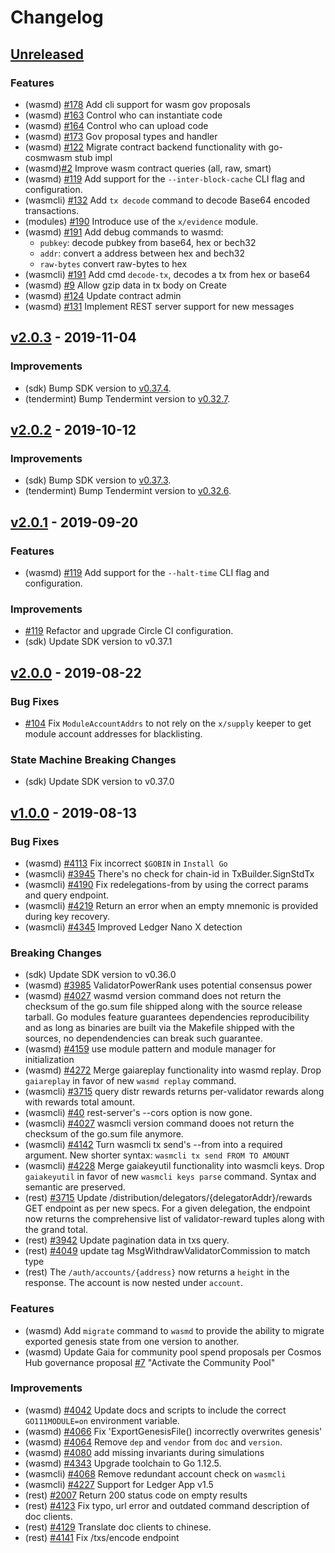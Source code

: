 <!--
Guiding Principles:

Changelogs are for humans, not machines.
There should be an entry for every single version.
The same types of changes should be grouped.
Versions and sections should be linkable.
The latest version comes first.
The release date of each version is displayed.
Mention whether you follow Semantic Versioning.

Usage:

Change log entries are to be added to the Unreleased section under the
appropriate stanza (see below). Each entry should ideally include a tag and
the Github issue reference in the following format:

* (<tag>) \#<issue-number> message

The issue numbers will later be link-ified during the release process so you do
not have to worry about including a link manually, but you can if you wish.

Types of changes (Stanzas):

"Features" for new features.
"Improvements" for changes in existing functionality.
"Deprecated" for soon-to-be removed features.
"Bug Fixes" for any bug fixes.
"Client Breaking" for breaking CLI commands and REST routes.
"State Machine Breaking" for breaking the AppState

Ref: https://keepachangelog.com/en/1.0.0/
-->

# Changelog

## [Unreleased]

### Features
* (wasmd) [\#178](https://github.com/CosmWasm/wasmd/issues/178) Add cli support for wasm gov proposals
* (wasmd) [\#163](https://github.com/CosmWasm/wasmd/issues/163) Control who can instantiate code
* (wasmd) [\#164](https://github.com/CosmWasm/wasmd/issues/164) Control who can upload code
* (wasmd) [\#173](https://github.com/CosmWasm/wasmd/issues/173) Gov proposal types and handler
* (wasmd) [\#122](https://github.com/CosmWasm/wasmd/pull/122]) Migrate contract backend functionality with go-cosmwasm stub impl
* (wasmd)[\#2](https://github.com/cosmwasm/wasmd/pull/22)  Improve wasm contract queries (all, raw, smart)
* (wasmd) [\#119](https://github.com/cosmwasm/wasmd/pull/119) Add support for the `--inter-block-cache` CLI
flag and configuration.
* (wasmcli) [\#132](https://github.com/cosmwasm/wasmd/pull/132) Add `tx decode` command to decode
Base64 encoded transactions.
* (modules) [\#190](https://github.com/cosmwasm/wasmd/pull/190) Introduce use of the `x/evidence` module.
* (wasmd) [\#191](https://github.com/cosmwasm/wasmd/pull/191) Add debug commands to wasmd: 
    - `pubkey`: decode pubkey from base64, hex or bech32
    - `addr`: convert a address between hex and bech32
    - `raw-bytes` convert raw-bytes to hex
* (wasmcli) [\#191](https://github.com/cosmwasm/wasmd/pull/191) Add cmd `decode-tx`, decodes a tx from hex or base64
* (wasmd) [\#9](https://github.com/cosmwasm/wasmd/pull/9) Allow gzip data in tx body on Create 
* (wasmd) [\#124](https://github.com/CosmWasm/wasmd/pull/124) Update contract admin
* (wasmd) [\#131](https://github.com/CosmWasm/wasmd/pull/131) Implement REST server support for new messages

## [v2.0.3] - 2019-11-04

### Improvements

* (sdk) Bump SDK version to [v0.37.4](https://github.com/cosmos/cosmos-sdk/releases/tag/v0.37.4).
* (tendermint) Bump Tendermint version to [v0.32.7](https://github.com/tendermint/tendermint/releases/tag/v0.32.7).

## [v2.0.2] - 2019-10-12

### Improvements

* (sdk) Bump SDK version to [v0.37.3](https://github.com/cosmos/cosmos-sdk/releases/tag/v0.37.3).
* (tendermint) Bump Tendermint version to [v0.32.6](https://github.com/tendermint/tendermint/releases/tag/v0.32.6).

## [v2.0.1] - 2019-09-20

### Features

* (wasmd) [\#119](https://github.com/cosmwasm/wasmd/pull/119) Add support for the `--halt-time` CLI flag and configuration.

### Improvements

* [\#119](https://github.com/cosmwasm/wasmd/pull/119) Refactor and upgrade Circle CI
configuration.
* (sdk) Update SDK version to v0.37.1

## [v2.0.0] - 2019-08-22

### Bug Fixes

* [\#104](https://github.com/cosmwasm/wasmd/issues/104) Fix `ModuleAccountAddrs` to
not rely on the `x/supply` keeper to get module account addresses for blacklisting.

### State Machine Breaking Changes

* (sdk) Update SDK version to v0.37.0

## [v1.0.0] - 2019-08-13

### Bug Fixes

* (wasmd) [\#4113](https://github.com/cosmos/cosmos-sdk/issues/4113) Fix incorrect `$GOBIN` in `Install Go`
* (wasmcli) [\#3945](https://github.com/cosmos/cosmos-sdk/issues/3945) There's no check for chain-id in TxBuilder.SignStdTx
* (wasmcli) [\#4190](https://github.com/cosmos/cosmos-sdk/issues/4190) Fix redelegations-from by using the correct params and query endpoint.
* (wasmcli) [\#4219](https://github.com/cosmos/cosmos-sdk/issues/4219) Return an error when an empty mnemonic is provided during key recovery.
* (wasmcli) [\#4345](https://github.com/cosmos/cosmos-sdk/issues/4345) Improved Ledger Nano X detection

### Breaking Changes

* (sdk) Update SDK version to v0.36.0
* (wasmd) [\#3985](https://github.com/cosmos/cosmos-sdk/issues/3985) ValidatorPowerRank uses potential consensus power
* (wasmd) [\#4027](https://github.com/cosmos/cosmos-sdk/issues/4027) wasmd version command does not return the checksum of the go.sum file shipped along with the source release tarball.
  Go modules feature guarantees dependencies reproducibility and as long as binaries are built via the Makefile shipped with the sources, no dependendencies can break such guarantee.
* (wasmd) [\#4159](https://github.com/cosmos/cosmos-sdk/issues/4159) use module pattern and module manager for initialization
* (wasmd) [\#4272](https://github.com/cosmos/cosmos-sdk/issues/4272) Merge gaiareplay functionality into wasmd replay.
  Drop `gaiareplay` in favor of new `wasmd replay` command.
* (wasmcli) [\#3715](https://github.com/cosmos/cosmos-sdk/issues/3715) query distr rewards returns per-validator
  rewards along with rewards total amount.
* (wasmcli) [\#40](https://github.com/cosmos/cosmos-sdk/issues/40) rest-server's --cors option is now gone.
* (wasmcli) [\#4027](https://github.com/cosmos/cosmos-sdk/issues/4027) wasmcli version command dooes not return the checksum of the go.sum file anymore.
* (wasmcli) [\#4142](https://github.com/cosmos/cosmos-sdk/issues/4142) Turn wasmcli tx send's --from into a required argument.
  New shorter syntax: `wasmcli tx send FROM TO AMOUNT`
* (wasmcli) [\#4228](https://github.com/cosmos/cosmos-sdk/issues/4228) Merge gaiakeyutil functionality into wasmcli keys.
  Drop `gaiakeyutil` in favor of new `wasmcli keys parse` command. Syntax and semantic are preserved.
* (rest) [\#3715](https://github.com/cosmos/cosmos-sdk/issues/3715) Update /distribution/delegators/{delegatorAddr}/rewards GET endpoint
  as per new specs. For a given delegation, the endpoint now returns the
  comprehensive list of validator-reward tuples along with the grand total.
* (rest) [\#3942](https://github.com/cosmos/cosmos-sdk/issues/3942) Update pagination data in txs query.
* (rest) [\#4049](https://github.com/cosmos/cosmos-sdk/issues/4049) update tag MsgWithdrawValidatorCommission to match type
* (rest) The `/auth/accounts/{address}` now returns a `height` in the response. The
  account is now nested under `account`.

### Features

* (wasmd) Add `migrate` command to `wasmd` to provide the ability to migrate exported
  genesis state from one version to another.
* (wasmd) Update Gaia for community pool spend proposals per Cosmos Hub governance proposal [\#7](https://github.com/cosmos/cosmos-sdk/issues/7) "Activate the Community Pool"

### Improvements

* (wasmd) [\#4042](https://github.com/cosmos/cosmos-sdk/issues/4042) Update docs and scripts to include the correct `GO111MODULE=on` environment variable.
* (wasmd) [\#4066](https://github.com/cosmos/cosmos-sdk/issues/4066) Fix 'ExportGenesisFile() incorrectly overwrites genesis'
* (wasmd) [\#4064](https://github.com/cosmos/cosmos-sdk/issues/4064) Remove `dep` and `vendor` from `doc` and `version`.
* (wasmd) [\#4080](https://github.com/cosmos/cosmos-sdk/issues/4080) add missing invariants during simulations
* (wasmd) [\#4343](https://github.com/cosmos/cosmos-sdk/issues/4343) Upgrade toolchain to Go 1.12.5.
* (wasmcli) [\#4068](https://github.com/cosmos/cosmos-sdk/issues/4068) Remove redundant account check on `wasmcli`
* (wasmcli) [\#4227](https://github.com/cosmos/cosmos-sdk/issues/4227) Support for Ledger App v1.5
* (rest) [\#2007](https://github.com/cosmos/cosmos-sdk/issues/2007) Return 200 status code on empty results
* (rest) [\#4123](https://github.com/cosmos/cosmos-sdk/issues/4123) Fix typo, url error and outdated command description of doc clients.
* (rest) [\#4129](https://github.com/cosmos/cosmos-sdk/issues/4129) Translate doc clients to chinese.
* (rest) [\#4141](https://github.com/cosmos/cosmos-sdk/issues/4141) Fix /txs/encode endpoint

<!-- Release links -->

[Unreleased]: https://github.com/cosmwasm/wasmd/compare/v2.0.3...HEAD
[v2.0.3]: https://github.com/cosmwasm/wasmd/releases/tag/v2.0.3
[v2.0.2]: https://github.com/cosmwasm/wasmd/releases/tag/v2.0.2
[v2.0.1]: https://github.com/cosmwasm/wasmd/releases/tag/v2.0.1
[v2.0.0]: https://github.com/cosmwasm/wasmd/releases/tag/v2.0.0
[v1.0.0]: https://github.com/cosmwasm/wasmd/releases/tag/v1.0.0
